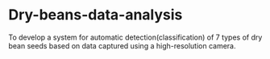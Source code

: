 # Dry-beans-data-analysis
 To develop a system for automatic detection(classification) of 7 types of dry bean seeds based on data captured using a high-resolution camera.
